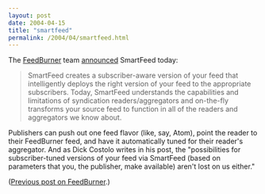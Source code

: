 ```yaml
---
layout: post
date: 2004-04-15
title: "smartfeed"
permalink: /2004/04/smartfeed.html
---
```


The [FeedBurner](http://www.feedburner.com/ "disclaimer:  they're friends, i'm helping them out a bit.") team [announced](http://www.burningdoor.com/feedburner/archives/000520.html) SmartFeed today:

> SmartFeed creates a subscriber-aware version of your feed that intelligently deploys the right version of your feed to the appropriate subscribers. Today, SmartFeed understands the capabilities and limitations of syndication readers/aggregators and on-the-fly transforms your source feed to function in all of the readers and aggregators we know about.

Publishers can push out one feed flavor (like, say, Atom), point the reader to their FeedBurner feed, and have it automatically tuned for their reader's aggregator. And as Dick Costolo writes in his post, the "possibilities for subscriber-tuned versions of your feed via SmartFeed (based on parameters that you, the publisher, make available) aren't lost on us either."

([Previous post on FeedBurner](http://sippey.typepad.com/filtered/2004/02/feedburner.html).)